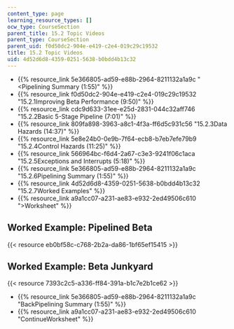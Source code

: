 ```yaml
---
content_type: page
learning_resource_types: []
ocw_type: CourseSection
parent_title: 15.2 Topic Videos
parent_type: CourseSection
parent_uid: f0d50dc2-904e-e419-c2e4-019c29c19532
title: 15.2 Topic Videos
uid: 4d52d6d8-4359-0251-5638-b0bdd4b13c32
---
```


*   {{% resource_link 5e366805-ad59-e88b-2964-8211132a1a9c "\<Pipelining Summary (1:55)" %}}
*   {{% resource_link f0d50dc2-904e-e419-c2e4-019c29c19532 "15.2.1Improving Beta Performance (9:50)" %}}
*   {{% resource_link cdc9d633-31ee-e25d-2831-044c32aff746 "15.2.2Basic 5-Stage Pipeline (7:01)" %}}
*   {{% resource_link 809fa898-3963-a8c1-4f3a-ff6d5c931c56 "15.2.3Data Hazards (14:37)" %}}
*   {{% resource_link 5e8e24b0-0e9b-7f64-ecb8-b7eb7efe79b9 "15.2.4Control Hazards (11:25)" %}}
*   {{% resource_link 566964bc-f6d4-2a67-c3e3-9241f06c1aca "15.2.5Exceptions and Interrupts (5:18)" %}}
*   {{% resource_link 5e366805-ad59-e88b-2964-8211132a1a9c "15.2.6Pipelining Summary (1:55)" %}}
*   {{% resource_link 4d52d6d8-4359-0251-5638-b0bdd4b13c32 "15.2.7Worked Examples" %}}
*   {{% resource_link a9a1cc07-a231-ae83-e932-2ed49506c610 "\>Worksheet" %}}

Worked Example: Pipelined Beta
------------------------------

{{< resource eb0bf58c-c768-2b2a-da86-1bf65ef15415 >}}

Worked Example: Beta Junkyard
-----------------------------

{{< resource 7393c2c5-a336-ff84-391a-b1c7e2b1ce62 >}}

*   {{% resource_link 5e366805-ad59-e88b-2964-8211132a1a9c "BackPipelining Summary (1:55)" %}}
*   {{% resource_link a9a1cc07-a231-ae83-e932-2ed49506c610 "ContinueWorksheet" %}}